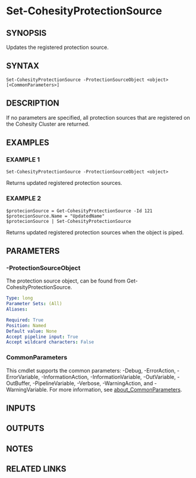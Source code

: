 
# Set-CohesityProtectionSource

## SYNOPSIS
Updates the registered protection source.

## SYNTAX

```
Set-CohesityProtectionSource -ProtectionSourceObject <object> [<CommonParameters>]
```

## DESCRIPTION
If no parameters are specified, all protection sources that are registered on the Cohesity Cluster are returned.

## EXAMPLES

### EXAMPLE 1
```
Set-CohesityProtectionSource -ProtectionSourceObject <object>
```
Returns updated registered protection sources.

### EXAMPLE 2
```
$protecionSource = Get-CohesityProtectionSource -Id 121
$protecionSource.Name = "UpdatedName"
$protecionSource | Set-CohesityProtectionSource
```
Returns updated registered protection sources when the object is piped.


## PARAMETERS

### -ProtectionSourceObject
The protection source object, can be found from Get-CohesityProtectionSource.

```yaml
Type: long
Parameter Sets: (All)
Aliases:

Required: True
Position: Named
Default value: None
Accept pipeline input: True
Accept wildcard characters: False
```

### CommonParameters
This cmdlet supports the common parameters: -Debug, -ErrorAction, -ErrorVariable, -InformationAction, -InformationVariable, -OutVariable, -OutBuffer, -PipelineVariable, -Verbose, -WarningAction, and -WarningVariable. For more information, see [about_CommonParameters](http://go.microsoft.com/fwlink/?LinkID=113216).

## INPUTS

## OUTPUTS

## NOTES

## RELATED LINKS

